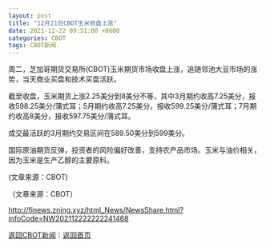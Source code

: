 ```yaml
---
layout: post
title: "12月21日CBOT玉米收盘上涨"
date: 2021-12-22 09:51:00 +0800
categories: CBOT
tags: CBOT新闻
---
```

<p>周二，芝加哥期货交易所(CBOT)玉米期货市场收盘上涨，追随邻池大豆市场的涨势，当天商业买盘和技术买盘活跃。</p>
 <p>截至收盘，玉米期货上涨2.25美分到8美分不等，其中3月期约收高7.25美分，报收598.25美分/蒲式耳；5月期约收高7.25美分，报收599.25美分/蒲式耳；7月期约收高8美分，报收597.75美分/蒲式耳。</p>
 <p>成交最活跃的3月期约交易区间在589.50美分到599美分。</p>
 <p>国际原油期货反弹，投资者的风险偏好改善，支持农产品市场。玉米与油价相关，因为玉米是生产乙醇的主要原料。</p>
 <p>(文章来源：CBOT)</p><p class="em_media">（文章来源：CBOT）</p>

<http://finews.zning.xyz/html_News/NewsShare.html?infoCode=NW202112222222241468>

[返回CBOT新闻](//finews.withounder.com/category/CBOT.html)｜[返回首页](//finews.withounder.com/)